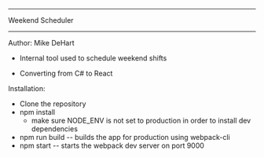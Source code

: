 *****************
Weekend Scheduler
*****************
Author: Mike DeHart

- Internal tool used to schedule weekend shifts

- Converting from C# to React

Installation:

- Clone the repository
- npm install
	- make sure NODE_ENV is not set to production in order to install dev dependencies
- npm run build -- builds the app for production using webpack-cli
- npm start -- starts the webpack dev server on port 9000
